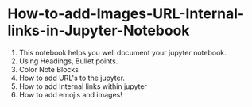 # How-to-add-Images-URL-Internal-links-in-Jupyter-Notebook

1. This notebook helps you well document your jupyter notebook.
2. Using Headings, Bullet points.
3. Color Note Blocks
4. How to add URL's to the jupyter.
5. How to add Internal links within jupyter
6. How to add emojis and images!

